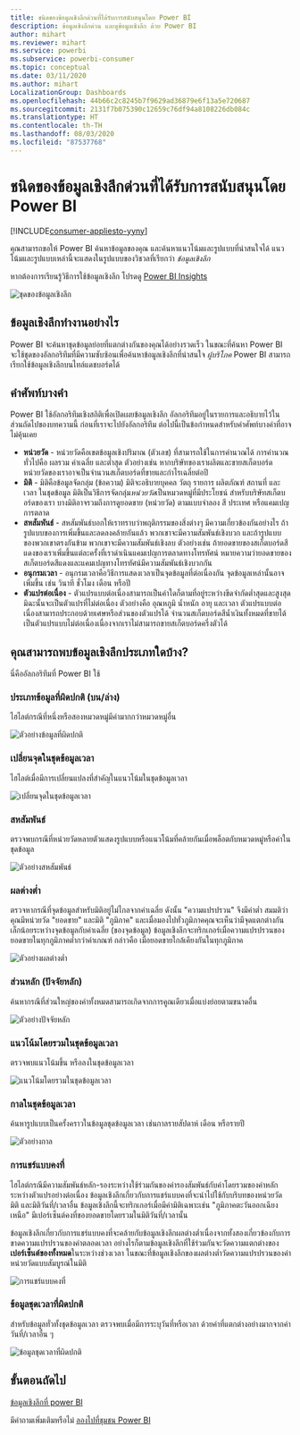 ```yaml
---
title: ชนิดของข้อมูลเชิงลึกด่วนที่ได้รับการสนับสนุนโดย Power BI
description: ข้อมูลเชิงลึกด่วน และดูข้อมูลเชิงลึก ด้วย Power BI
author: mihart
ms.reviewer: mihart
ms.service: powerbi
ms.subservice: powerbi-consumer
ms.topic: conceptual
ms.date: 03/11/2020
ms.author: mihart
LocalizationGroup: Dashboards
ms.openlocfilehash: 44b66c2c8245b7f9629ad36879e6f13a5e720687
ms.sourcegitcommit: 2131f7b075390c12659c76df94a8108226db084c
ms.translationtype: HT
ms.contentlocale: th-TH
ms.lasthandoff: 08/03/2020
ms.locfileid: "87537768"
---
```

# <a name="types-of-insights-supported-by-power-bi"></a>ชนิดของข้อมูลเชิงลึกด่วนที่ได้รับการสนับสนุนโดย Power BI

[!INCLUDE[consumer-appliesto-yyny](../includes/consumer-appliesto-yyny.md)]

คุณสามารถขอให้ Power BI ค้นหาข้อมูลของคุณ และค้นหาแนวโน้มและรูปแบบที่น่าสนใจได้ แนวโน้มและรูปแบบเหล่านี้จะแสดงในรูปแบบของวิชวลที่เรียกว่า *ข้อมูลเชิงลึก* 

หากต้องการเรียนรู้วิธีการใช้ข้อมูลเชิงลึก โปรดดู [Power BI Insights](end-user-insights.md)

![ชุดของข้อมูลเชิงลึก](media/end-user-insight-types/power-bi-insight.png)

## <a name="how-does-insights-work"></a>ข้อมูลเชิงลึกทำงานอย่างไร
Power BI จะค้นหาชุดข้อมูลย่อยที่แตกต่างกันของคุณได้อย่างรวดเร็ว ในขณะที่ค้นหา Power BI จะใช้ชุดของอัลกอริทึมที่มีความซับซ้อนเพื่อค้นหาข้อมูลเชิงลึกที่น่าสนใจ *ผู้บริโภค* Power BI สามารถเรียกใช้ข้อมูลเชิงลึกบนไทล์แดชบอร์ดได้

## <a name="some-terminology"></a>คำศัพท์บางคำ
Power BI ใช้อัลกอริทึมเชิงสถิติเพื่อเปิดเผยข้อมูลเชิงลึก อัลกอริทึมอยู่ในรายการและอธิบายไว้ในส่วนถัดไปของบทความนี้ ก่อนที่เราจะไปยังอัลกอริทึม ต่อไปนี้เป็นข้อกำหนดสำหรับคำศัพท์บางคำที่อาจไม่คุ้นเคย 

* **หน่วยวัด** - หน่วยวัดคือเขตข้อมูลเชิงปริมาณ (ตัวเลข) ที่สามารถใช้ในการคำนวณได้ การคำนวณทั่วไปคือ ผลรวม ค่าเฉลี่ย และต่ำสุด ตัวอย่างเช่น หากบริษัทของเราผลิตและขายสเก็ตบอร์ด หน่วยวัดของเราอาจเป็นจำนวนสเก็ตบอร์ดที่ขายและกำไรเฉลี่ยต่อปี  
* **มิติ** - มิติคือข้อมูลจัดกลุ่ม (ข้อความ) มิติจะอธิบายบุคคล วัตถุ รายการ ผลิตภัณฑ์ สถานที่ และเวลา ในชุดข้อมูล มิติเป็นวิธีการจัดกลุ่ม*หน่วยวัด*เป็นหมวดหมู่ที่มีประโยชน์ สำหรับบริษัทสเก็ตบอร์ดของเรา บางมิติอาจรวมถึงการดูยอดขาย (หน่วยวัด) ตามแบบจำลอง สี ประเทศ หรือแคมเปญการตลาด   
* **สหสัมพันธ์** - สหสัมพันธ์บอกให้เราทราบว่าพฤติกรรมของสิ่งต่างๆ มีความเกี่ยวข้องกันอย่างไร  ถ้ารูปแบบของการเพิ่มขึ้นและลดลงคล้ายกันแล้ว พวกเขาจะมีความสัมพันธ์เชิงบวก และถ้ารูปแบบของพวกเขาตรงกันข้าม พวกเขาจะมีความสัมพันธ์เชิงลบ ตัวอย่างเช่น ถ้ายอดขายของสเก็ตบอร์ดสีแดงของเราเพิ่มขึ้นแต่ละครั้งที่เราดำเนินแคมเปญการตลาดทางโทรทัศน์ หมายความว่ายอดขายของสเก็ตบอร์ดสีแดงและแคมเปญทางโทรทัศน์มีความสัมพันธ์เชิงบวกกัน
* **อนุกรมเวลา** - อนุกรมเวลาคือวิธีการแสดงเวลาเป็นจุดข้อมูลที่ต่อเนื่องกัน จุดข้อมูลเหล่านั้นอาจเพิ่มขึ้น เช่น วินาที ชั่วโมง เดือน หรือปี  
* **ตัวแปรต่อเนื่อง** - ตัวแปรแบบต่อเนื่องสามารถเป็นค่าใดก็ตามที่อยู่ระหว่างขีดจำกัดต่ำสุดและสูงสุด มิฉะนั้นจะเป็นตัวแปรที่ไม่ต่อเนื่อง ตัวอย่างคือ อุณหภูมิ น้ำหนัก อายุ และเวลา ตัวแปรแบบต่อเนื่องสามารถประกอบด้วยเศษหรือส่วนของตัวแปรได้ จำนวนสเก็ตบอร์ดสีน้ำเงินทั้งหมดที่ขายได้เป็นตัวแปรแบบไม่ต่อเนื่องเนื่องจากเราไม่สามารถขายสเก็ตบอร์ดครึ่งตัวได้  

## <a name="what-types-of-insights-can-you-find"></a>คุณสามารถพบข้อมูลเชิงลึกประเภทใดบ้าง?
นี่คืออัลกอริทึมที่ Power BI ใช้ 

### <a name="category-outliers-topbottom"></a>ประเภทข้อมูลที่ผิดปกติ (บน/ล่าง)
ไฮไลต์กรณีที่หนึ่งหรือสองหมวดหมู่มีค่ามากกว่าหมวดหมู่อื่น  

![ตัวอย่างข้อมูลที่ผิดปกติ](./media/end-user-insight-types/pbi-auto-insight-types-category-outliers.png)

### <a name="change-points-in-a-time-series"></a>เปลี่ยนจุดในชุดข้อมูลเวลา
ไฮไลต์เมื่อมีการเปลี่ยนแปลงที่สำคัญในแนวโน้มในชุดข้อมูลเวลา

![เปลี่ยนจุดในชุดข้อมูลเวลา](./media/end-user-insight-types/pbi-auto-insight-types-changepoint.png)

### <a name="correlation"></a>สหสัมพันธ์
ตรวจพบกรณีที่หน่วยวัดหลายตัวแสดงรูปแบบหรือแนวโน้มที่คล้ายกันเมื่อพล็อตกับหมวดหมู่หรือค่าในชุดข้อมูล

![ตัวอย่างสหสัมพันธ์](./media/end-user-insight-types/pbi-auto-insight-types-correlation.png)

### <a name="low-variance"></a>ผลต่างต่ำ
ตรวจหากรณีที่จุดข้อมูลสำหรับมิติอยู่ไม่ไกลจากค่าเฉลี่ย ดังนั้น "ความแปรปรวน" จึงมีค่าต่ำ สมมติว่าคุณมีหน่วยวัด "ยอดขาย" และมิติ "ภูมิภาค" และเมื่อมองไปทั่วภูมิภาคคุณจะเห็นว่ามีจุดแตกต่างกันเล็กน้อยระหว่างจุดข้อมูลกับค่าเฉลี่ย (ของจุดข้อมูล) ข้อมูลเชิงลึกจะทริกเกอร์เมื่อความแปรปรวนของยอดขายในทุกภูมิภาคต่ำกว่าค่าเกณฑ์ กล่าวคือ เมื่อยอดขายใกล้เคียงกันในทุกภูมิภาค

![ตัวอย่างผลต่างต่ำ](./media/end-user-insight-types/power-bi-low-variance.png)

### <a name="majority-major-factors"></a>ส่วนหลัก (ปัจจัยหลัก)
ค้นหากรณีที่ส่วนใหญ่ของค่าทั้งหมดสามารถเกิดจากการคูณเดียวเมื่อแบ่งย่อยตามขนาดอื่น  

![ตัวอย่างปัจจัยหลัก](./media/end-user-insight-types/pbi-auto-insight-types-majority.png)

### <a name="overall-trends-in-time-series"></a>แนวโน้มโดยรวมในชุดข้อมูลเวลา
ตรวจพบแนวโน้มขึ้น หรือลงในชุดข้อมูลเวลา

![แนวโน้มโดยรวมในชุดข้อมูลเวลา](./media/end-user-insight-types/pbi-auto-insight-types-trend.png)

### <a name="seasonality-in-time-series"></a>กาลในชุดข้อมูลเวลา
ค้นหารูปแบบเป็นครั้งคราวในข้อมูลชุดข้อมูลเวลา เช่นกาลรายสัปดาห์ เดือน หรือรายปี

![ตัวอย่างกาล](./media/end-user-insight-types/pbi-auto-insight-types-seasonality-new.png)

### <a name="steady-share"></a>การแชร์แบบคงที่
ไฮไลต์กรณีมีความสัมพันธ์หลัก-รองระหว่างใช้ร่วมกันของค่ารองสัมพันธ์กับค่าโดยรวมของค่าหลักระหว่างตัวแปรอย่างต่อเนื่อง ข้อมูลเชิงลึกเกี่ยวกับการแชร์แบบคงที่จะนำไปใช้กับบริบทของหน่วยวัด มิติ และมิติวันที่/เวลาอื่น ข้อมูลเชิงลึกนี้จะทริกเกอร์เมื่อมีค่ามิติเฉพาะเช่น "ภูมิภาคตะวันออกเฉียงเหนือ" มีเปอร์เซ็นต์คงที่ของยอดขายโดยรวมในมิติวันที่/เวลานั้น

ข้อมูลเชิงลึกเกี่ยวกับการแชร์แบบคงที่จะคล้ายกับข้อมูลเชิงลึกผลต่างต่ำเนื่องจากทั้งสองเกี่ยวข้องกับการขาดความแปรปรวนของค่าตลอดเวลา อย่างไรก็ตามข้อมูลเชิงลึกที่ใช้ร่วมกันจะวัดความแตกต่างของ**เปอร์เซ็นต์ของทั้งหมด**ในระหว่างช่วงเวลา ในขณะที่ข้อมูลเชิงลึกของผลต่างต่ำวัดความแปรปรวนของค่าหน่วยวัดแบบสัมบูรณ์ในมิติ

![การแชร์แบบคงที่](./media/end-user-insight-types/pbi-auto-insight-types-steadyshare.png)

### <a name="time-series-outliers"></a>ข้อมูลชุดเวลาที่ผิดปกติ
สำหรับข้อมูลทั่วทั้งชุดข้อมูลเวลา ตรวจพบเมื่อมีการระบุวันที่หรือเวลา ด้วยค่าที่แตกต่างอย่างมากจากค่าวันที่/เวลาอื่น ๆ

![ข้อมูลชุดเวลาที่ผิดปกติ](./media/end-user-insight-types/pbi-auto-insight-types-time-series-outliers.png)

## <a name="next-steps"></a>ขั้นตอนถัดไป
[ข้อมูลเชิงลึกที่ power BI](end-user-insights.md)

มีคำถามเพิ่มเติมหรือไม่ [ลองไปที่ชุมชน Power BI](https://community.powerbi.com/)

